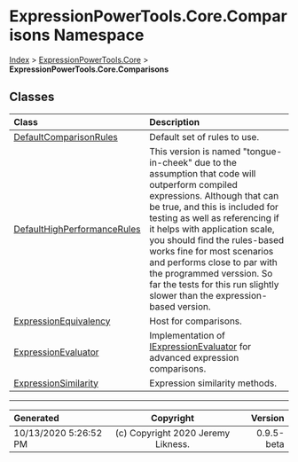 ﻿# ExpressionPowerTools.Core.Comparisons Namespace

[Index](../index.md) > [ExpressionPowerTools.Core](ExpressionPowerTools.Core.a.md) > **ExpressionPowerTools.Core.Comparisons**

## Classes

| Class | Description |
| :-- | :-- |
| [DefaultComparisonRules](ExpressionPowerTools.Core.Comparisons.DefaultComparisonRules.cs.md) | Default set of rules to use. |
| [DefaultHighPerformanceRules](ExpressionPowerTools.Core.Comparisons.DefaultHighPerformanceRules.cs.md) | This version is named "tongue-in-cheek" due to the assumption that code will outperform compiled expressions.            Although that can be true, and this is included for testing as well as referencing if it helps with application scale,            you should find the rules-based works fine for most scenarios and performs close to par with the programmed verssion.            So far the tests for this run slightly slower than the expression-based version. |
| [ExpressionEquivalency](ExpressionPowerTools.Core.Comparisons.ExpressionEquivalency.cs.md) | Host for comparisons. |
| [ExpressionEvaluator](ExpressionPowerTools.Core.Comparisons.ExpressionEvaluator.cs.md) | Implementation of [IExpressionEvaluator](ExpressionPowerTools.Core.Signatures.IExpressionEvaluator.i.md) for advanced            expression comparisons. |
| [ExpressionSimilarity](ExpressionPowerTools.Core.Comparisons.ExpressionSimilarity.cs.md) | Expression similarity methods. |


---

| Generated | Copyright | Version |
| :-- | :-: | --: |
| 10/13/2020 5:26:52 PM | (c) Copyright 2020 Jeremy Likness. | 0.9.5-beta |
